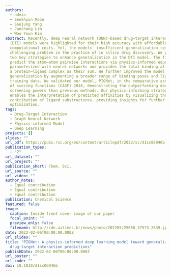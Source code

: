 ```yaml
---
authors:
  - admin
  - Seokhyun Moon
  - Soojung Yang
  - Jaechang Lim
  - Woo Youn Kim
abstract: Recently, deep neural network (DNN)-based drug–target interaction
  (DTI) models were highlighted for their high accuracy with affordable
  computational costs. Yet, the models' insufficient generalization remains a
  challenging problem in the practice of in silico drug discovery. We propose
  two key strategies to enhance generalization in the DTI model. The first is to
  predict the atom–atom pairwise interactions via physics-informed equations
  parameterized with neural networks and provides the total binding affinity of
  a protein–ligand complex as their sum. We further improved the model
  generalization by augmenting a broader range of binding poses and ligands to
  training data. We validated our model, PIGNet, in the comparative assessment
  of scoring functions (CASF) 2016, demonstrating the outperforming docking and
  screening powers than previous methods. Our physics-informing strategy also
  enables the interpretation of predicted affinities by visualizing the
  contribution of ligand substructures, providing insights for further ligand
  optimization.
tags:
  - Drug-Target Interaction
  - Graph Neural Network
  - Physics-informed Model
  - Deep Learning
projects: []
slides: ""
url_pdf: https://pubs.rsc.org/en/content/articlepdf/2022/sc/d1sc06946b
publication_types:
  - "2"
url_dataset: ""
url_project: ""
publication_short: Chem. Sci.
url_source: ""
url_video: ""
author_notes:
  - Equal contribution
  - Equal contribution
  - Equal contribution
publication: Chemical Science
featured: false
image:
  caption: Inside front cover image of our paper
  focal_point: ""
  preview_only: false
  filename: http://cdn.aitimes.kr/news/photo/202205/25050_37573_2639.jpg
date: 2022-02-06T00:00:00.000Z
url_slides: ""
title: "PIGNet: A physics-informed deep learning model toward generalized
  drug-target interaction predictions"
publishDate: 2022-02-06T00:00:00.000Z
url_poster: ""
url_code: ""
doi: 10.1039/d1sc06946b
---
```

